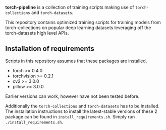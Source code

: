 
**torch-pipeline** is a collection of training scripts making use of `torch-collections` and `torch-datasets`.

This repository contains optimized training scripts for training models from torch-collections on popular deep learning datasets leveraging off the torch-datasets high level APIs.

## Installation of requirements

Scripts in this repository assumes that these packages are installed,

* torch >= 0.4.0
* torchvision >= 0.2.1
* cv2 >= 3.0.0
* pillow >= 3.0.0

Earlier versions can work, however have not been tested before.

Additionally the `torch-collections` and `torch-datasets` has to be installed. The installation instructions to install the latest-stable versions of these 2 package can be found in `install_requirements.sh`. Simply run `./install_requirements.sh`.
